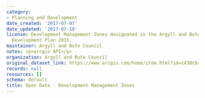 ```yaml
---
category:
- Planning and Development
date_created: '2017-07-07'
date_updated: '2017-07-18'
license: Development Management Zones designated in the Argyll and Bute adopted Local
  Development Plan 2015.
maintainer: Argyll and Bute Council
notes: <p>arcgis API</p>
organization: Argyll and Bute Council
original_dataset_link: https://www.arcgis.com/home/item.html?id=c438cbaf9b99421fbc603738caa910a2
records: null
resources: []
schema: default
title: Open Data - Development Management Zones
---
```


